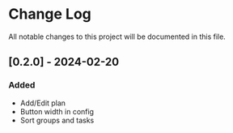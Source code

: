 
# Change Log
All notable changes to this project will be documented in this file.

## [0.2.0] - 2024-02-20
### Added
- Add/Edit plan
- Button width in config
- Sort groups and tasks

